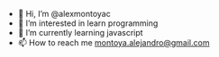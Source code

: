 - 👋 Hi, I’m @alexmontoyac
- 👀 I’m interested in learn programming
- 🌱 I’m currently learning javascript
- 📫 How to reach me montoya.alejandro@gmail.com

<!---
alexmontoyac/alexmontoyac is a ✨ special ✨ repository because its `README.md` (this file) appears on your GitHub profile.
You can click the Preview link to take a look at your changes.
--->
